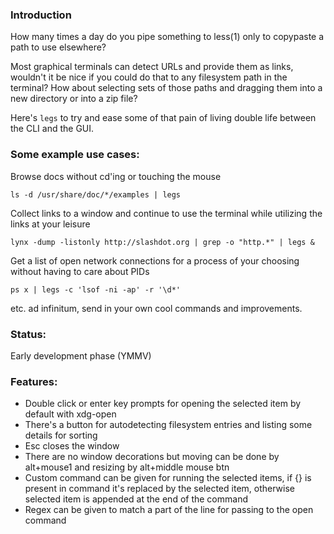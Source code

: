 
### Introduction

How many times a day do you pipe something to less(1) only to copypaste a path to use elsewhere?

Most graphical terminals can detect URLs and provide them as links, wouldn't it be nice if you could do that to any filesystem path in the terminal? How about selecting sets of those paths and dragging them into a new directory or into a zip file?

Here's `legs` to try and ease some of that pain of living double life between the CLI and the GUI.

### Some example use cases:

Browse docs without cd'ing or touching the mouse

    ls -d /usr/share/doc/*/examples | legs

Collect links to a window and continue to use the terminal while utilizing the links at your leisure

    lynx -dump -listonly http://slashdot.org | grep -o "http.*" | legs &

Get a list of open network connections for a process of your choosing without having to care about PIDs

    ps x | legs -c 'lsof -ni -ap' -r '\d*'

etc. ad infinitum, send in your own cool commands and improvements.

### Status:
Early development phase (YMMV)

### Features:
 * Double click or enter key prompts for opening the selected item by default with xdg-open
 * There's a button for autodetecting filesystem entries and listing some details for sorting
 * Esc closes the window
 * There are no window decorations but moving can be done by alt+mouse1 and resizing by alt+middle mouse btn
 * Custom command can be given for running the selected items, if {} is present in command it's replaced by the selected item, otherwise selected item is appended at the end of the command
 * Regex can be given to match a part of the line for passing to the open command

